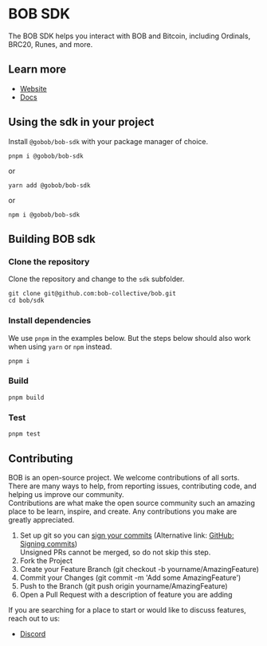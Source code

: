 # BOB SDK

The BOB SDK helps you interact with BOB and Bitcoin, including Ordinals, BRC20, Runes, and more.

## Learn more

- [Website](https://www.gobob.xyz/)
- [Docs](https://docs.gobob.xyz/)

## Using the sdk in your project
Install `@gobob/bob-sdk` with your package manager of choice.

```shell
pnpm i @gobob/bob-sdk
```

or
```shell
yarn add @gobob/bob-sdk
```

or
```shell
npm i @gobob/bob-sdk
```

## Building BOB sdk

### Clone the repository
Clone the repository and change to the `sdk` subfolder.
```shell
git clone git@github.com:bob-collective/bob.git
cd bob/sdk
```

### Install dependencies
We use `pnpm` in the examples below. But the steps below should also work when using `yarn` or `npm` instead.

```shell
pnpm i
```

### Build
```shell
pnpm build
```

### Test

```shell
pnpm test
```

## Contributing

BOB is an open-source project. We welcome contributions of all sorts. There are many ways to help, from reporting issues, contributing code, and helping us improve our community.  
Contributions are what make the open source community such an amazing place to be learn, inspire, and create. Any contributions you make are greatly appreciated.

1. Set up git so you can [sign your commits](https://git-scm.com/book/en/v2/Git-Tools-Signing-Your-Work) (Alternative link: [GitHub: Signing commits](https://docs.github.com/en/authentication/managing-commit-signature-verification/signing-commits))  
Unsigned PRs cannot be merged, so do not skip this step.
2. Fork the Project
3. Create your Feature Branch (git checkout -b yourname/AmazingFeature)
4. Commit your Changes (git commit -m 'Add some AmazingFeature')
5. Push to the Branch (git push origin yourname/AmazingFeature)
6. Open a Pull Request with a description of feature you are adding

If you are searching for a place to start or would like to discuss features, reach out to us:

- [Discord](https://discord.com/invite/gobob)

